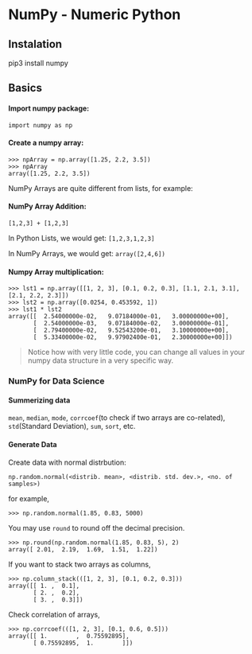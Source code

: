 # NumPy - Numeric Python


## Instalation

pip3 install numpy

## Basics

#### Import numpy package:

    import numpy as np
    
#### Create a numpy array:

    >>> npArray = np.array([1.25, 2.2, 3.5])
    >>> npArray
    array([1.25, 2.2, 3.5])
    
NumPy Arrays are quite different from lists, for example:

#### NumPy Array  Addition:

    [1,2,3] + [1,2,3]

In Python Lists, we would get: `[1,2,3,1,2,3]`

In NumPy Arrays, we would get: `array([2,4,6])`


#### Numpy Array multiplication:

    >>> lst1 = np.array([[1, 2, 3], [0.1, 0.2, 0.3], [1.1, 2.1, 3.1], [2.1, 2.2, 2.3]])
    >>> lst2 = np.array([0.0254, 0.453592, 1])
    >>> lst1 * lst2
    array([[  2.54000000e-02,   9.07184000e-01,   3.00000000e+00],
           [  2.54000000e-03,   9.07184000e-02,   3.00000000e-01],
           [  2.79400000e-02,   9.52543200e-01,   3.10000000e+00],
           [  5.33400000e-02,   9.97902400e-01,   2.30000000e+00]])

> Notice how with very little code, you can change all values in your numpy data structure in a very specific way.


### NumPy for Data Science

#### Summerizing data

`mean`, `median`, `mode`, `corrcoef`(to check if two arrays are co-related), `std`(Standard Deviation), `sum`, `sort`, etc.

#### Generate Data

Create data with normal distrbution:

    np.random.normal(<distrib. mean>, <distrib. std. dev.>, <no. of samples>)

for example,

    >>> np.random.normal(1.85, 0.83, 5000)

You may use `round` to round off the decimal precision.

    >>> np.round(np.random.normal(1.85, 0.83, 5), 2)
    array([ 2.01,  2.19,  1.69,  1.51,  1.22])

If you want to stack two arrays as columns,

    >>> np.column_stack(([1, 2, 3], [0.1, 0.2, 0.3]))
    array([[ 1. ,  0.1],
           [ 2. ,  0.2],
           [ 3. ,  0.3]])
           
Check correlation of arrays,

    >>> np.corrcoef(([1, 2, 3], [0.1, 0.6, 0.5]))
    array([[ 1.        ,  0.75592895],
           [ 0.75592895,  1.        ]])
           
